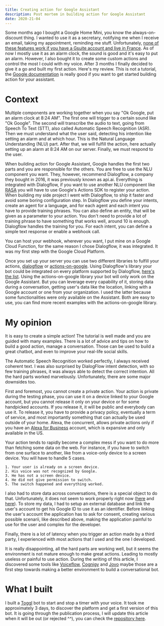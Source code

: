 ```yaml
---
title: Creating action for Google Assistant
description: Post mortem in building action for Google Assistant
date: 2020-21-04
---
```


Some months ago I bought a Google Home Mini, you know the always-on-discount thing. I wanted to use it as a secretary, notifying me when I receive an email, taking my appointment, reminding me stuff. Unfortunately, [none of these features work if you have a Gsuite account and live in France](https://support.google.com/googlenest/answer/7571892?co=GENIE.Platform%3DDesktop&hl=en). As of now I mostly use it as an alarm clock, the sound is good and it's easy to put an alarm.
However, I also bought it to create some custom actions and control the most I could with my voice. After 3 months I finally decided to give it a go and built my first action. Here's my review. This is not a tutorial, the [Google documentation](https://developers.google.com/assistant/conversational/overview) is really good if you want to get started building action for your assistant.

# Context

Multiple components are working together when you say "Ok Google, put an alarm clock at 8:24 AM".
The first one will trigger to a certain sound like "Ok Google".
The second will transcribe the audio to text, going from Speech To Text (STT), also called Automatic Speech Recognition (ASR).
Then we must understand what the user said, detecting his intention like setting an alarm and at which hour. This is the Natural Language Understanding (NLU) part.
After that, we will fulfill the action, here actually setting up an alarm at 8:24 AM on our server.
Finally, we must respond to the user.

When building action for Google Assistant, Google handles the first two parts and you are responsible for the others.
You are free to use the NLU component you want. They, however, recommend Dialogflow, a company they bought in 2016, it was previously known as api.ai.
Everything is integrated with Dialogflow, if you want to use another NLU component like [RASA](https://rasa.com/) you will have to use Google's Actions SDK to register your action. When building my side project I went with Dialogflow, to ship it faster and avoid some boring configuration step.
In Dialogflow you define your intents, create an agent for a language, and for each agent and each intent you have to provide training phrases. You can also define an entity, that will be given as a parameter to your action. You don't need to provide a lot of training phrase to have something that works well, around 10 is enough. Dialogflow handles the training for you.
For each intent, you can define a simple text response or enable a webhook call.

You can host your webhook, wherever you want, I put mine on a Google Cloud Function, for the same reason I chose Dialogflow, it was integrated. It was my first step with the Google Cloud Platform.

Once you set up your server you can use two different libraries to fulfill your actions, [dialogflow](https://github.com/googleapis/nodejs-dialogflow#readme) or [actions-on-google](https://github.com/actions-on-google/actions-on-google-nodejs#readme). Using Dialogflow's library your bot could be integrated on every platform supported by Dialogflow, [here's the list](https://cloud.google.com/dialogflow/docs/integrations?hl=en). Using the actions-on-google library your bot will only work on the Google Assistant. But you can leverage every capability of it, storing data during a conversation, getting  user's data like the location, linking with a Google account or one from your organization. I used the latter because some functionalities were only available on the Assistant. Both are easy to use, you can find more recent examples with the actions-on-google library.

# My opinion

It is easy to create a simple action! The tutorial is well made and you are guided with many examples. There is a lot of advice and tips on how to build a good action, manage a conversation. Those can be used to build a great chatbot, and even to improve your real-life social skills.

The Automatic Speech Recognition worked perfectly, I always received coherent text. I was also surprised by DialogFlow intent detection, with so few training phrases, it was always able to detect the correct intention. All the hard parts worked marvelously. Unfortunately, there are some major downsides too.

First and foremost, you cannot create a private action. Your action is private during the testing phase, you can use it on a device linked to your Google account, but you cannot release it only on your device or for some handpicked accounts. If you release it, it will be public and everybody can use it. To release it, you have to provide a privacy policy, eventually a term of service, and most importantly something that can actually be used outside of your home. Alexa, the concurrent, allows private actions only if you have an [Alexa for Business](https://developer.amazon.com/en-US/docs/alexa/alexa-for-business/understand-alexa-for-business.html) account, which is expansive and only available in the US.     

Your action tends to rapidly become a complex mess if you want to do more than fetching some data on the web.
For instance, if you have to switch from one surface to another, like from a voice-only device to a screen device. You will have to handle 5 cases.

    1. Your user is already on a screen device.
    2. His voice was not recognized by Google.
    3. He has not a screen device.
    4. He did not give permission to switch.
    5. The switch happened and everything worked.

I also had to store data across conversations, there is a special object to do that. Unfortunately, it does not seem to work properly right now ([here](https://github.com/actions-on-google/actions-on-google-nodejs/issues/375) and [here](https://github.com/actions-on-google/actions-on-google-nodejs/issues/372)). To store my data, I had to setup an external database and link the user's account to get his Google ID to use it as an identifier. Before linking the user's account the application has to ask for consent, creating various possible scenarii, like described above, making the application painful to use for the user and complex for the developer.

Finally, there is a lot of latency when you trigger an action made by a third party, I experienced with most actions that I used and the one I developed.

It is really disappointing, all the hard parts are working well, but it seems the environment is not mature enough to make great actions. Leading to mostly useless or painful to use action. During the writing of this article, I discovered some tools like [Voiceflow](https://www.voiceflow.com/), [Cognigy](https://cognigy.com/) and [Jovo](https://www.jovo.tech/) maybe those are a first step towards making a better environment to build a conversational bot.

# What I built

I built a [Toggl](https://toggl.com/) bot to start and stop a timer with your voice. It took me approximately 3 days, to discover the platform and get a first version of this bot. It is going through the publication process, I will update this article when it will be out (or rejected ^^), you can check the [repository here](https://github.com/Piwit/togglgo).       
